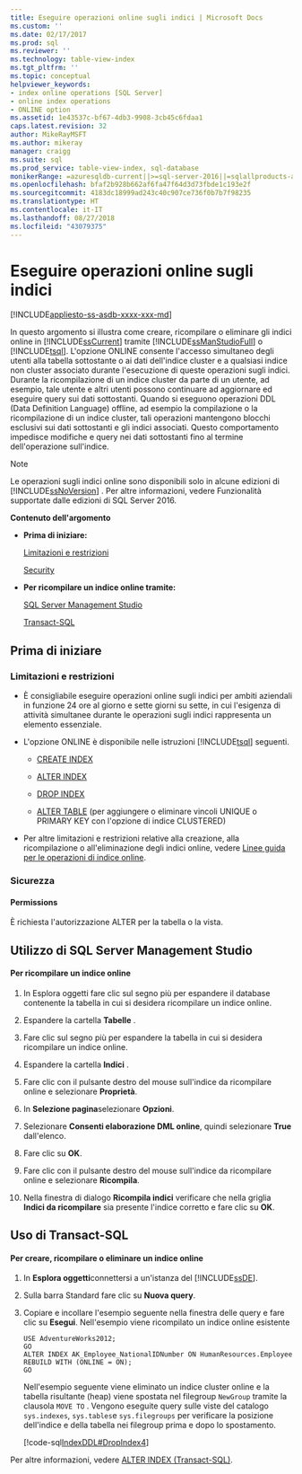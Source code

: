 ```yaml
---
title: Eseguire operazioni online sugli indici | Microsoft Docs
ms.custom: ''
ms.date: 02/17/2017
ms.prod: sql
ms.reviewer: ''
ms.technology: table-view-index
ms.tgt_pltfrm: ''
ms.topic: conceptual
helpviewer_keywords:
- index online operations [SQL Server]
- online index operations
- ONLINE option
ms.assetid: 1e43537c-bf67-4db3-9908-3cb45c6fdaa1
caps.latest.revision: 32
author: MikeRayMSFT
ms.author: mikeray
manager: craigg
ms.suite: sql
ms.prod_service: table-view-index, sql-database
monikerRange: =azuresqldb-current||>=sql-server-2016||=sqlallproducts-allversions||>=sql-server-linux-2017||=azuresqldb-mi-current
ms.openlocfilehash: bfaf2b928b662af6fa47f64d3d73fbde1c193e2f
ms.sourcegitcommit: 4183dc18999ad243c40c907ce736f0b7b7f98235
ms.translationtype: HT
ms.contentlocale: it-IT
ms.lasthandoff: 08/27/2018
ms.locfileid: "43079375"
---
```

# <a name="perform-index-operations-online"></a>Eseguire operazioni online sugli indici
[!INCLUDE[appliesto-ss-asdb-xxxx-xxx-md](../../includes/appliesto-ss-asdb-xxxx-xxx-md.md)]

  In questo argomento si illustra come creare, ricompilare o eliminare gli indici online in [!INCLUDE[ssCurrent](../../includes/sscurrent-md.md)] tramite [!INCLUDE[ssManStudioFull](../../includes/ssmanstudiofull-md.md)] o [!INCLUDE[tsql](../../includes/tsql-md.md)]. L'opzione ONLINE consente l'accesso simultaneo degli utenti alla tabella sottostante o ai dati dell'indice cluster e a qualsiasi indice non cluster associato durante l'esecuzione di queste operazioni sugli indici. Durante la ricompilazione di un indice cluster da parte di un utente, ad esempio, tale utente e altri utenti possono continuare ad aggiornare ed eseguire query sui dati sottostanti. Quando si eseguono operazioni DDL (Data Definition Language) offline, ad esempio la compilazione o la ricompilazione di un indice cluster, tali operazioni mantengono blocchi esclusivi sui dati sottostanti e gli indici associati. Questo comportamento impedisce modifiche e query nei dati sottostanti fino al termine dell'operazione sull'indice.  
  
> [!NOTE]  
>  Le operazioni sugli indici online sono disponibili solo in alcune edizioni di [!INCLUDE[ssNoVersion](../../includes/ssnoversion-md.md)] . Per altre informazioni, vedere Funzionalità supportate dalle edizioni di SQL Server 2016.  
  
 **Contenuto dell'argomento**  
  
-   **Prima di iniziare:**  
  
     [Limitazioni e restrizioni](#Restrictions)  
  
     [Security](#Security)  
  
-   **Per ricompilare un indice online tramite:**  
  
     [SQL Server Management Studio](#SSMSProcedure)  
  
     [Transact-SQL](#TsqlProcedure)  
  
##  <a name="BeforeYouBegin"></a> Prima di iniziare  
  
###  <a name="Restrictions"></a> Limitazioni e restrizioni  
  
-   È consigliabile eseguire operazioni online sugli indici per ambiti aziendali in funzione 24 ore al giorno e sette giorni su sette, in cui l'esigenza di attività simultanee durante le operazioni sugli indici rappresenta un elemento essenziale.  
  
-   L'opzione ONLINE è disponibile nelle istruzioni [!INCLUDE[tsql](../../includes/tsql-md.md)] seguenti.  
  
    -   [CREATE INDEX](../../t-sql/statements/create-index-transact-sql.md)  
  
    -   [ALTER INDEX](../../t-sql/statements/alter-index-transact-sql.md)  
  
    -   [DROP INDEX](../../t-sql/statements/drop-index-transact-sql.md)  
  
    -   [ALTER TABLE](../../t-sql/statements/alter-table-transact-sql.md) (per aggiungere o eliminare vincoli UNIQUE o PRIMARY KEY con l'opzione di indice CLUSTERED)  
  
-   Per altre limitazioni e restrizioni relative alla creazione, alla ricompilazione o all'eliminazione degli indici online, vedere [Linee guida per le operazioni di indice online](../../relational-databases/indexes/guidelines-for-online-index-operations.md).  
  
###  <a name="Security"></a> Sicurezza  
  
####  <a name="Permissions"></a> Permissions  
 È richiesta l'autorizzazione ALTER per la tabella o la vista.  
  
##  <a name="SSMSProcedure"></a> Utilizzo di SQL Server Management Studio  
  
#### <a name="to-rebuild-an-index-online"></a>Per ricompilare un indice online  
  
1.  In Esplora oggetti fare clic sul segno più per espandere il database contenente la tabella in cui si desidera ricompilare un indice online.  
  
2.  Espandere la cartella **Tabelle** .  
  
3.  Fare clic sul segno più per espandere la tabella in cui si desidera ricompilare un indice online.  
  
4.  Espandere la cartella **Indici** .  
  
5.  Fare clic con il pulsante destro del mouse sull'indice da ricompilare online e selezionare **Proprietà**.  
  
6.  In **Selezione pagina**selezionare **Opzioni**.  
  
7.  Selezionare **Consenti elaborazione DML online**, quindi selezionare **True** dall'elenco.  
  
8.  Fare clic su **OK**.  
  
9. Fare clic con il pulsante destro del mouse sull'indice da ricompilare online e selezionare **Ricompila**.  
  
10. Nella finestra di dialogo **Ricompila indici** verificare che nella griglia **Indici da ricompilare** sia presente l'indice corretto e fare clic su **OK**.  
  
##  <a name="TsqlProcedure"></a> Uso di Transact-SQL  
  
#### <a name="to-create-rebuild-or-drop-an-index-online"></a>Per creare, ricompilare o eliminare un indice online  
  
1.  In **Esplora oggetti**connettersi a un'istanza del [!INCLUDE[ssDE](../../includes/ssde-md.md)].  
  
2.  Sulla barra Standard fare clic su **Nuova query**.  
  
3.  Copiare e incollare l'esempio seguente nella finestra delle query e fare clic su **Esegui**. Nell'esempio viene ricompilato un indice online esistente  
  
    ```  
    USE AdventureWorks2012;  
    GO  
    ALTER INDEX AK_Employee_NationalIDNumber ON HumanResources.Employee  
    REBUILD WITH (ONLINE = ON);  
    GO  
    ```  
  
     Nell'esempio seguente viene eliminato un indice cluster online e la tabella risultante (heap) viene spostata nel filegroup `NewGroup` tramite la clausola `MOVE TO` . Vengono eseguite query sulle viste del catalogo `sys.indexes`, `sys.tables`e `sys.filegroups` per verificare la posizione dell'indice e della tabella nei filegroup prima e dopo lo spostamento.  
  
     [!code-sql[IndexDDL#DropIndex4](../../relational-databases/indexes/codesnippet/tsql/perform-index-operations_1.sql)]  
  
 Per altre informazioni, vedere [ALTER INDEX &#40;Transact-SQL&#41;](../../t-sql/statements/alter-index-transact-sql.md).  
  
  
